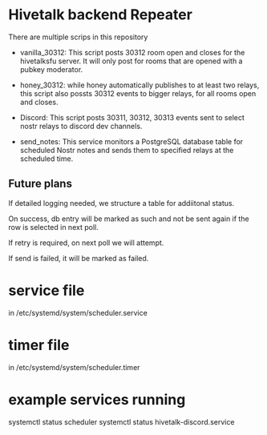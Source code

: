 # Hivetalk backend Repeater

There are multiple scrips in this repository

- vanilla_30312: This script posts 30312 room open and closes for the hivetalksfu server.
It will only post for rooms that are opened with a pubkey moderator. 

- honey_30312: while honey automatically publishes to at least two relays, this script also possts 30312 events to bigger relays, for all rooms open and closes. 

- Discord: This script posts 30311, 30312, 30313 events sent to select nostr relays to discord dev channels. 
- send_notes: This service monitors a PostgreSQL database table for scheduled Nostr notes and sends them to specified relays at the scheduled time.


## Future plans

If detailed logging needed, we structure a table for addiitonal status.

On success, db entry will be marked as such and 
not be sent again if the row is selected in next poll. 

If retry is required, on next poll we will attempt. 

If send is failed, it will be marked as failed. 

# service file
in /etc/systemd/system/scheduler.service

# timer file

in /etc/systemd/system/scheduler.timer


# example services running

systemctl status scheduler
systemctl status hivetalk-discord.service

